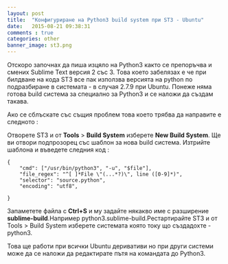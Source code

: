 ```yaml
---
layout: post
title:  "Конфигуриране на Python3 build system при ST3 - Ubuntu"
date:   2015-08-21 09:38:31
comments : true
categories: other
banner_image: st3.png
---
```


Отскоро започнах да пиша изцяло на Python3 както се препоръчва и смених Sublime Text версия 2 със 3.
Това което забелязах е че при билдване на кода ST3 все пак използва версията на python по подразбиране в системата - в случая 2.7.9 при Ubuntu.
Понеже няма готова build система за специално за Python3 и се наложи да създам такава.

Ако се сблъскате със същия проблем това което трябва да направите е следното : 

Oтворете ST3 и от **Tools** > **Build System** изберете **New Build System**.
Ще ви отвори подпрозорец със шаблон за нова build система.
Изтрийте шаблона и въведете следния код : 

<pre><code>{
    "cmd": ["/usr/bin/python3", "-u", "$file"],
    "file_regex": "^[ ]*File \"(...*?)\", line ([0-9]*)",
    "selector": "source.python",
    "encoding": "utf8",
    
}</code></pre>

Запаметете файла с **Ctrl+S** и му задайте някакво име с разширение **sublime-build**.Например python3.sublime-build.Рестартирайте ST3 и от Tools > Build System изберете системата която току що създадохте - python3.

Това ще работи при всички Ubuntu деривативи но при други системи може да се наложи да редактирате пътя на командата до Python3.